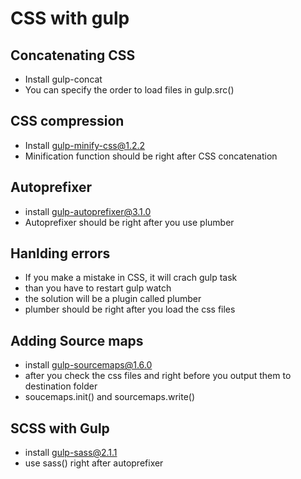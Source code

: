 # CSS with gulp

## Concatenating CSS
+ Install gulp-concat
+ You can specify the order to load files in gulp.src()

## CSS compression

+ Install gulp-minify-css@1.2.2
+ Minification function should be right after CSS concatenation


## Autoprefixer

+ install gulp-autoprefixer@3.1.0
+ Autoprefixer should be right after you use plumber

## Hanlding errors

+ If you make a mistake in CSS, it will crach gulp task
+ than you have to restart gulp watch
+ the solution will be a plugin called plumber
+ plumber should be right after you load the css files


## Adding Source maps
+ install gulp-sourcemaps@1.6.0
+ after you check the css files and right before you output them to destination folder
+ soucemaps.init() and sourcemaps.write()


## SCSS with Gulp

+ install gulp-sass@2.1.1
+ use sass() right after autoprefixer
